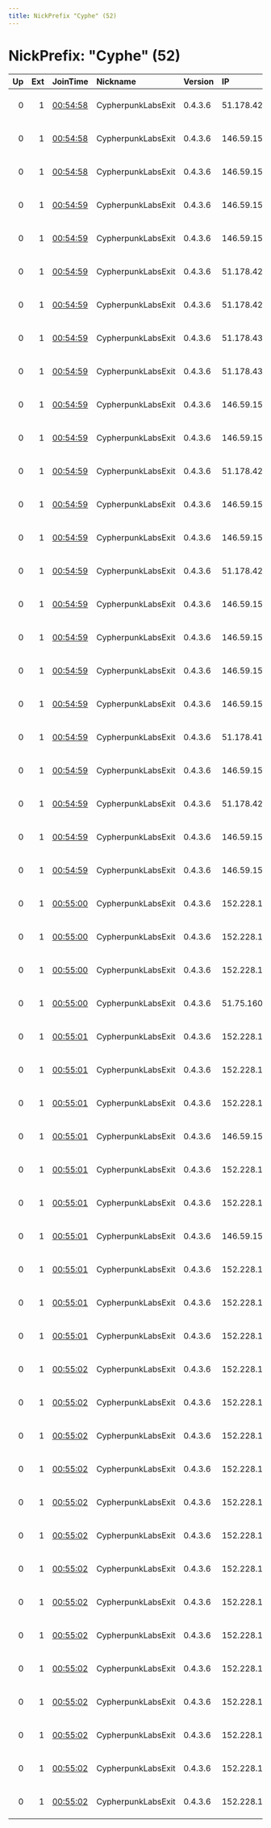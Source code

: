 ```yaml
---
title: NickPrefix "Cyphe" (52)
---
```


# NickPrefix: "Cyphe" (52)

|   Up |   Ext | JoinTime                                                                                            | Nickname           | Version   | IP              | AS                                       | CC   |   ORp |   Dirp | OS    | Contact                                |   eFamMembers |
|-----:|------:|:----------------------------------------------------------------------------------------------------|:-------------------|:----------|:----------------|:-----------------------------------------|:-----|------:|-------:|:------|:---------------------------------------|--------------:|
|    0 |     1 | [00:54:58](https://metrics.torproject.org/rs.html#details/591F63112A1DA6C7C2AC88FF5431B8F78C3ECEE0) | CypherpunkLabsExit | 0.4.3.6   | 51.178.42.127   | None                                     | fr   |  9001 |     80 | Linux | CypherpunkLabs Cypherpunk &lt;info@cyp |            52 |
|    0 |     1 | [00:54:58](https://metrics.torproject.org/rs.html#details/DCE786ADBFA01EAEA7C1B2F29571B5977985996E) | CypherpunkLabsExit | 0.4.3.6   | 146.59.155.242  | None                                     | no   |  9001 |     80 | Linux | CypherpunkLabs Cypherpunk &lt;info@cyp |            52 |
|    0 |     1 | [00:54:58](https://metrics.torproject.org/rs.html#details/DED7BECF6E1340A34EAEBA7C5C04331C66A1A498) | CypherpunkLabsExit | 0.4.3.6   | 146.59.154.212  | None                                     | no   |  9001 |     80 | Linux | CypherpunkLabs Cypherpunk &lt;info@cyp |            52 |
|    0 |     1 | [00:54:59](https://metrics.torproject.org/rs.html#details/01341AF7ABE1B3C1DAFCA214DC5BF40332C5531D) | CypherpunkLabsExit | 0.4.3.6   | 146.59.155.179  | None                                     | no   |  9001 |     80 | Linux | CypherpunkLabs Cypherpunk &lt;info@cyp |            52 |
|    0 |     1 | [00:54:59](https://metrics.torproject.org/rs.html#details/1DB0810B6CCB650B94509166BCE2638DEC35F07B) | CypherpunkLabsExit | 0.4.3.6   | 146.59.155.5    | None                                     | no   |  9001 |     80 | Linux | CypherpunkLabs Cypherpunk &lt;info@cyp |            52 |
|    0 |     1 | [00:54:59](https://metrics.torproject.org/rs.html#details/2F9C34D83C8762C11A75F50635337B57B8F78296) | CypherpunkLabsExit | 0.4.3.6   | 51.178.42.223   | None                                     | fr   |  9001 |     80 | Linux | CypherpunkLabs Cypherpunk &lt;info@cyp |            52 |
|    0 |     1 | [00:54:59](https://metrics.torproject.org/rs.html#details/3587C757064CC6F472AA3C9847699626F64D431A) | CypherpunkLabsExit | 0.4.3.6   | 51.178.42.54    | None                                     | fr   |  9001 |     80 | Linux | CypherpunkLabs Cypherpunk &lt;info@cyp |            52 |
|    0 |     1 | [00:54:59](https://metrics.torproject.org/rs.html#details/3CAEF6FB025B1D1AEBC1F7B69F93706F247EDC18) | CypherpunkLabsExit | 0.4.3.6   | 51.178.43.100   | None                                     | fr   |  9001 |     80 | Linux | CypherpunkLabs Cypherpunk &lt;info@cyp |            52 |
|    0 |     1 | [00:54:59](https://metrics.torproject.org/rs.html#details/4FCDC4B6483E7AEB1F1AD27222430935C8C1CBE9) | CypherpunkLabsExit | 0.4.3.6   | 51.178.43.26    | None                                     | fr   |  9001 |     80 | Linux | CypherpunkLabs Cypherpunk &lt;info@cyp |            52 |
|    0 |     1 | [00:54:59](https://metrics.torproject.org/rs.html#details/592ACA273B32F869DD938192E2830685B3517365) | CypherpunkLabsExit | 0.4.3.6   | 146.59.155.131  | None                                     | no   |  9001 |     80 | Linux | CypherpunkLabs Cypherpunk &lt;info@cyp |            52 |
|    0 |     1 | [00:54:59](https://metrics.torproject.org/rs.html#details/655A818BFB4AE5C843F8CC773D3FDF6C90942BE2) | CypherpunkLabsExit | 0.4.3.6   | 146.59.154.252  | None                                     | no   |  9001 |     80 | Linux | CypherpunkLabs Cypherpunk &lt;info@cyp |            52 |
|    0 |     1 | [00:54:59](https://metrics.torproject.org/rs.html#details/827B6E6B8250292EBD4D22F08B1ADAC16FA5C8D7) | CypherpunkLabsExit | 0.4.3.6   | 51.178.42.180   | None                                     | fr   |  9001 |     80 | Linux | CypherpunkLabs Cypherpunk &lt;info@cyp |            52 |
|    0 |     1 | [00:54:59](https://metrics.torproject.org/rs.html#details/83B09A1F01D138131DC04317A89207552F904220) | CypherpunkLabsExit | 0.4.3.6   | 146.59.154.254  | None                                     | no   |  9001 |     80 | Linux | CypherpunkLabs Cypherpunk &lt;info@cyp |            52 |
|    0 |     1 | [00:54:59](https://metrics.torproject.org/rs.html#details/883D154BDCEBBE2F23EC5536EA25FB8584C64A73) | CypherpunkLabsExit | 0.4.3.6   | 146.59.154.33   | None                                     | no   |  9001 |     80 | Linux | CypherpunkLabs Cypherpunk &lt;info@cyp |            52 |
|    0 |     1 | [00:54:59](https://metrics.torproject.org/rs.html#details/93A4F8D65E3315720B883003F3E2FDFEBF1F3194) | CypherpunkLabsExit | 0.4.3.6   | 51.178.42.106   | None                                     | fr   |  9001 |     80 | Linux | CypherpunkLabs Cypherpunk &lt;info@cyp |            52 |
|    0 |     1 | [00:54:59](https://metrics.torproject.org/rs.html#details/94150F2EFFDAF6D3F1C5D967D2EFC33317626259) | CypherpunkLabsExit | 0.4.3.6   | 146.59.154.139  | None                                     | no   |  9001 |     80 | Linux | CypherpunkLabs Cypherpunk &lt;info@cyp |            52 |
|    0 |     1 | [00:54:59](https://metrics.torproject.org/rs.html#details/AFB6CD5FB5105114DBA2896B937961A92BA02583) | CypherpunkLabsExit | 0.4.3.6   | 146.59.154.119  | None                                     | no   |  9001 |     80 | Linux | CypherpunkLabs Cypherpunk &lt;info@cyp |            52 |
|    0 |     1 | [00:54:59](https://metrics.torproject.org/rs.html#details/BFD0A2E46E8C8EFA5915C7F0F80DA258C5617002) | CypherpunkLabsExit | 0.4.3.6   | 146.59.154.101  | None                                     | no   |  9001 |     80 | Linux | CypherpunkLabs Cypherpunk &lt;info@cyp |            52 |
|    0 |     1 | [00:54:59](https://metrics.torproject.org/rs.html#details/C31E69B3F59792B62448EA05A33401A0C643D166) | CypherpunkLabsExit | 0.4.3.6   | 146.59.154.42   | None                                     | no   |  9001 |     80 | Linux | CypherpunkLabs Cypherpunk &lt;info@cyp |            52 |
|    0 |     1 | [00:54:59](https://metrics.torproject.org/rs.html#details/D72A4CFC1B82CFDDD6E96793C80C968283CEC35D) | CypherpunkLabsExit | 0.4.3.6   | 51.178.41.185   | None                                     | fr   |  9001 |     80 | Linux | CypherpunkLabs Cypherpunk &lt;info@cyp |            52 |
|    0 |     1 | [00:54:59](https://metrics.torproject.org/rs.html#details/D7491667075CA293BD0605955825B0AE383A3ECE) | CypherpunkLabsExit | 0.4.3.6   | 146.59.155.193  | None                                     | no   |  9001 |     80 | Linux | CypherpunkLabs Cypherpunk &lt;info@cyp |            52 |
|    0 |     1 | [00:54:59](https://metrics.torproject.org/rs.html#details/DF488765D769DA9D552FB7311D0E3134934E1495) | CypherpunkLabsExit | 0.4.3.6   | 51.178.42.65    | None                                     | fr   |  9001 |     80 | Linux | CypherpunkLabs Cypherpunk &lt;info@cyp |            52 |
|    0 |     1 | [00:54:59](https://metrics.torproject.org/rs.html#details/E6B79A4A64551792E5E9A21170DE481B490A2848) | CypherpunkLabsExit | 0.4.3.6   | 146.59.154.96   | None                                     | no   |  9001 |     80 | Linux | CypherpunkLabs Cypherpunk &lt;info@cyp |            52 |
|    0 |     1 | [00:54:59](https://metrics.torproject.org/rs.html#details/E8599755E44AA2F624D7B5669224A2024241FBAA) | CypherpunkLabsExit | 0.4.3.6   | 146.59.154.86   | None                                     | no   |  9001 |     80 | Linux | CypherpunkLabs Cypherpunk &lt;info@cyp |            52 |
|    0 |     1 | [00:55:00](https://metrics.torproject.org/rs.html#details/3870B5ADB452B4F1FD8855BFB693022EBDB0D796) | CypherpunkLabsExit | 0.4.3.6   | 152.228.135.223 | Indiana Higher Education Telecommunicati | us   |  9001 |     80 | Linux | CypherpunkLabs Cypherpunk &lt;info@cyp |            52 |
|    0 |     1 | [00:55:00](https://metrics.torproject.org/rs.html#details/5D1DD2C5D8B392BF1F83C4D5CA362D0A94A948AA) | CypherpunkLabsExit | 0.4.3.6   | 152.228.135.218 | Indiana Higher Education Telecommunicati | us   |  9001 |     80 | Linux | CypherpunkLabs Cypherpunk &lt;info@cyp |            52 |
|    0 |     1 | [00:55:00](https://metrics.torproject.org/rs.html#details/70E8B3DE2901F5F62142ABB057962FCBCC478BB4) | CypherpunkLabsExit | 0.4.3.6   | 152.228.135.228 | Indiana Higher Education Telecommunicati | us   |  9001 |     80 | Linux | CypherpunkLabs Cypherpunk &lt;info@cyp |            52 |
|    0 |     1 | [00:55:00](https://metrics.torproject.org/rs.html#details/D5FEEEE7B3A3462A726290075EA5A501A4393F94) | CypherpunkLabsExit | 0.4.3.6   | 51.75.160.149   | OVH SAS                                  | gb   |  9001 |     80 | Linux | CypherpunkLabs Cypherpunk &lt;info@cyp |            52 |
|    0 |     1 | [00:55:01](https://metrics.torproject.org/rs.html#details/0498E446A5DC8798E63AECB4E5EC92A4BFE264EB) | CypherpunkLabsExit | 0.4.3.6   | 152.228.135.212 | Indiana Higher Education Telecommunicati | us   |  9001 |     80 | Linux | CypherpunkLabs Cypherpunk &lt;info@cyp |            52 |
|    0 |     1 | [00:55:01](https://metrics.torproject.org/rs.html#details/06A24C2B09D36815D02CAC2DBA7287A25F166B83) | CypherpunkLabsExit | 0.4.3.6   | 152.228.135.221 | Indiana Higher Education Telecommunicati | us   |  9001 |     80 | Linux | CypherpunkLabs Cypherpunk &lt;info@cyp |            52 |
|    0 |     1 | [00:55:01](https://metrics.torproject.org/rs.html#details/25B07AACB2FDAC8457BD1D91FC7CF20F31276595) | CypherpunkLabsExit | 0.4.3.6   | 152.228.135.209 | Indiana Higher Education Telecommunicati | us   |  9001 |     80 | Linux | CypherpunkLabs Cypherpunk &lt;info@cyp |            52 |
|    0 |     1 | [00:55:01](https://metrics.torproject.org/rs.html#details/407552BF96C04665946D228C6AF8F3AF522B7828) | CypherpunkLabsExit | 0.4.3.6   | 146.59.155.6    | None                                     | no   |  9001 |     80 | Linux | CypherpunkLabs Cypherpunk &lt;info@cyp |            52 |
|    0 |     1 | [00:55:01](https://metrics.torproject.org/rs.html#details/740A96C8E456CB43EC66897A19EC406FF7483085) | CypherpunkLabsExit | 0.4.3.6   | 152.228.135.230 | Indiana Higher Education Telecommunicati | us   |  9001 |     80 | Linux | CypherpunkLabs Cypherpunk &lt;info@cyp |            52 |
|    0 |     1 | [00:55:01](https://metrics.torproject.org/rs.html#details/899D6141E8146F172AD6AC848E66FF95949192D8) | CypherpunkLabsExit | 0.4.3.6   | 152.228.135.226 | Indiana Higher Education Telecommunicati | us   |  9001 |     80 | Linux | CypherpunkLabs Cypherpunk &lt;info@cyp |            52 |
|    0 |     1 | [00:55:01](https://metrics.torproject.org/rs.html#details/95B9FC8909895A0B16999E60E8206A77B7C35B6F) | CypherpunkLabsExit | 0.4.3.6   | 146.59.154.232  | None                                     | no   |  9001 |     80 | Linux | CypherpunkLabs Cypherpunk &lt;info@cyp |            52 |
|    0 |     1 | [00:55:01](https://metrics.torproject.org/rs.html#details/976482E44CFF6A0F2FACC1C86398C4DE2B4B808B) | CypherpunkLabsExit | 0.4.3.6   | 152.228.135.216 | Indiana Higher Education Telecommunicati | us   |  9001 |     80 | Linux | CypherpunkLabs Cypherpunk &lt;info@cyp |            52 |
|    0 |     1 | [00:55:01](https://metrics.torproject.org/rs.html#details/9E4F759C4ED799D56029D8620139D5CBBBC25034) | CypherpunkLabsExit | 0.4.3.6   | 152.228.135.207 | Indiana Higher Education Telecommunicati | us   |  9001 |     80 | Linux | CypherpunkLabs Cypherpunk &lt;info@cyp |            52 |
|    0 |     1 | [00:55:01](https://metrics.torproject.org/rs.html#details/A5BF6E33E8CD627A2A3F5C99FA64C88704B2B5D6) | CypherpunkLabsExit | 0.4.3.6   | 152.228.135.231 | Indiana Higher Education Telecommunicati | us   |  9001 |     80 | Linux | CypherpunkLabs Cypherpunk &lt;info@cyp |            52 |
|    0 |     1 | [00:55:02](https://metrics.torproject.org/rs.html#details/08A2829757B0DA23797DF54442E119D76A308A39) | CypherpunkLabsExit | 0.4.3.6   | 152.228.135.214 | Indiana Higher Education Telecommunicati | us   |  9001 |     80 | Linux | CypherpunkLabs Cypherpunk &lt;info@cyp |            52 |
|    0 |     1 | [00:55:02](https://metrics.torproject.org/rs.html#details/1746AD9DD642B8EC08D1640727B5FC55CA957000) | CypherpunkLabsExit | 0.4.3.6   | 152.228.135.211 | Indiana Higher Education Telecommunicati | us   |  9001 |     80 | Linux | CypherpunkLabs Cypherpunk &lt;info@cyp |            52 |
|    0 |     1 | [00:55:02](https://metrics.torproject.org/rs.html#details/1FE30BDBC1A16C756C55CF2A1DBD7D87341D6249) | CypherpunkLabsExit | 0.4.3.6   | 152.228.135.225 | Indiana Higher Education Telecommunicati | us   |  9001 |     80 | Linux | CypherpunkLabs Cypherpunk &lt;info@cyp |            52 |
|    0 |     1 | [00:55:02](https://metrics.torproject.org/rs.html#details/46F80BF9353BAF2F77C2EF65DC428C3F30C58D15) | CypherpunkLabsExit | 0.4.3.6   | 152.228.135.219 | Indiana Higher Education Telecommunicati | us   |  9001 |     80 | Linux | CypherpunkLabs Cypherpunk &lt;info@cyp |            52 |
|    0 |     1 | [00:55:02](https://metrics.torproject.org/rs.html#details/553E39FAEDEE72B2F51DEF807EDCD58550A049EA) | CypherpunkLabsExit | 0.4.3.6   | 152.228.135.224 | Indiana Higher Education Telecommunicati | us   |  9001 |     80 | Linux | CypherpunkLabs Cypherpunk &lt;info@cyp |            52 |
|    0 |     1 | [00:55:02](https://metrics.torproject.org/rs.html#details/6E93035AF3B85448A42B8122DAE08E45BB41D72E) | CypherpunkLabsExit | 0.4.3.6   | 152.228.135.217 | Indiana Higher Education Telecommunicati | us   |  9001 |     80 | Linux | CypherpunkLabs Cypherpunk &lt;info@cyp |            52 |
|    0 |     1 | [00:55:02](https://metrics.torproject.org/rs.html#details/7F5C61C3EDC221D50FAFD1A100E1C8151F20EE7D) | CypherpunkLabsExit | 0.4.3.6   | 152.228.135.210 | Indiana Higher Education Telecommunicati | us   |  9001 |     80 | Linux | CypherpunkLabs Cypherpunk &lt;info@cyp |            52 |
|    0 |     1 | [00:55:02](https://metrics.torproject.org/rs.html#details/83B529141DC019598114F754FA1B164F37957BF7) | CypherpunkLabsExit | 0.4.3.6   | 152.228.135.215 | Indiana Higher Education Telecommunicati | us   |  9001 |     80 | Linux | CypherpunkLabs Cypherpunk &lt;info@cyp |            52 |
|    0 |     1 | [00:55:02](https://metrics.torproject.org/rs.html#details/87972BFB7DA20EB22B59CC3FE78B5C2B54D466A8) | CypherpunkLabsExit | 0.4.3.6   | 152.228.135.208 | Indiana Higher Education Telecommunicati | us   |  9001 |     80 | Linux | CypherpunkLabs Cypherpunk &lt;info@cyp |            52 |
|    0 |     1 | [00:55:02](https://metrics.torproject.org/rs.html#details/8F54836C6F7B920ABF1BBADC3F58C10F4387AA3C) | CypherpunkLabsExit | 0.4.3.6   | 152.228.135.220 | Indiana Higher Education Telecommunicati | us   |  9001 |     80 | Linux | CypherpunkLabs Cypherpunk &lt;info@cyp |            52 |
|    0 |     1 | [00:55:02](https://metrics.torproject.org/rs.html#details/CCB9C3F69B0390071816B9357E44D87B0543F793) | CypherpunkLabsExit | 0.4.3.6   | 152.228.135.227 | Indiana Higher Education Telecommunicati | us   |  9001 |     80 | Linux | CypherpunkLabs Cypherpunk &lt;info@cyp |            52 |
|    0 |     1 | [00:55:02](https://metrics.torproject.org/rs.html#details/CDE5F689165DFCACB3111A769FA95C278B688DAE) | CypherpunkLabsExit | 0.4.3.6   | 152.228.135.222 | Indiana Higher Education Telecommunicati | us   |  9001 |     80 | Linux | CypherpunkLabs Cypherpunk &lt;info@cyp |            52 |
|    0 |     1 | [00:55:02](https://metrics.torproject.org/rs.html#details/DABB506B05BEFAE1F629355ED4568949007D6E91) | CypherpunkLabsExit | 0.4.3.6   | 152.228.135.213 | Indiana Higher Education Telecommunicati | us   |  9001 |     80 | Linux | CypherpunkLabs Cypherpunk &lt;info@cyp |            52 |
|    0 |     1 | [00:55:02](https://metrics.torproject.org/rs.html#details/EC771E4315354FAA6F63304CDCF5742203B98F8E) | CypherpunkLabsExit | 0.4.3.6   | 152.228.135.229 | Indiana Higher Education Telecommunicati | us   |  9001 |     80 | Linux | CypherpunkLabs Cypherpunk &lt;info@cyp |            52 |
